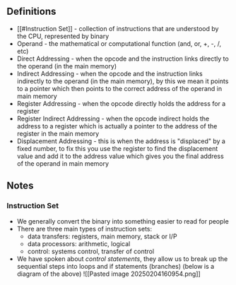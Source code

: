 
## Definitions
- [[#Instruction Set]] - collection of instructions that are understood by the CPU, represented by binary
- Operand - the mathematical or computational function (and, or, +, -, /, etc)
- Direct Addressing - when the opcode and the instruction links directly to the operand (in the main memory)
- Indirect Addressing - when the opcode and the instruction links indirectly to the operand (in the main memory), by this we mean it points to a pointer which then points to the correct address of the operand in main memory
- Register Addressing - when the opcode directly holds the address for a register
- Register Indirect Addressing - when the opcode indirect holds the address to a register which is actually a pointer to the address of the register in the main memory
- Displacement Addressing - this is when the address is "displaced" by a fixed number, to fix this you use the register to find the displacement value and add it to the address value which gives you the final address of the operand in main memory
## Notes
### Instruction Set
- We generally convert the binary into something easier to read for people
- There are three main types of instruction sets:
	- data transfers: registers, main memory, stack or I/P
	- data processors: arithmetic, logical
	- control: systems control, transfer of control
- We have spoken about *control statements*, they allow us to break up the sequential steps into loops and if statements (branches)
	(below is a diagram of the above)
	![[Pasted image 20250204160954.png]]
